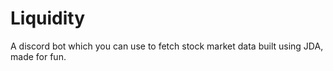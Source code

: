 # Liquidity
A discord bot which you can use to fetch stock market data built using JDA, made for fun.
